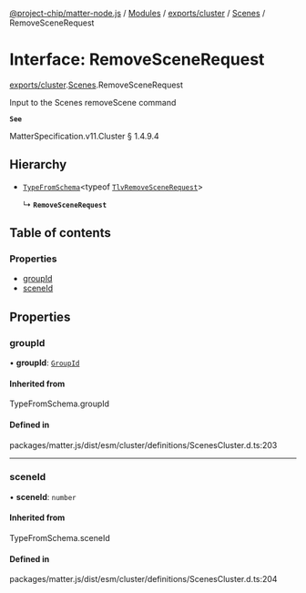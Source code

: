 [@project-chip/matter-node.js](../README.md) / [Modules](../modules.md) / [exports/cluster](../modules/exports_cluster.md) / [Scenes](../modules/exports_cluster.Scenes.md) / RemoveSceneRequest

# Interface: RemoveSceneRequest

[exports/cluster](../modules/exports_cluster.md).[Scenes](../modules/exports_cluster.Scenes.md).RemoveSceneRequest

Input to the Scenes removeScene command

**`See`**

MatterSpecification.v11.Cluster § 1.4.9.4

## Hierarchy

- [`TypeFromSchema`](../modules/exports_tlv.md#typefromschema)\<typeof [`TlvRemoveSceneRequest`](../modules/exports_cluster.Scenes.md#tlvremovescenerequest)\>

  ↳ **`RemoveSceneRequest`**

## Table of contents

### Properties

- [groupId](exports_cluster.Scenes.RemoveSceneRequest.md#groupid)
- [sceneId](exports_cluster.Scenes.RemoveSceneRequest.md#sceneid)

## Properties

### groupId

• **groupId**: [`GroupId`](../modules/exports_datatype.md#groupid)

#### Inherited from

TypeFromSchema.groupId

#### Defined in

packages/matter.js/dist/esm/cluster/definitions/ScenesCluster.d.ts:203

___

### sceneId

• **sceneId**: `number`

#### Inherited from

TypeFromSchema.sceneId

#### Defined in

packages/matter.js/dist/esm/cluster/definitions/ScenesCluster.d.ts:204
